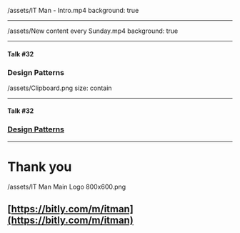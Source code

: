 
/assets/IT Man - Intro.mp4
background: true

---

/assets/New content every Sunday.mp4
background: true

---

#### Talk #32
### Design Patterns
/assets/Clipboard.png
size: contain


---
#### Talk #32
### [Design Patterns](https://refactoring.guru/design-patterns)

---

# Thank you
/assets/IT Man Main Logo 800x600.png
## [https://bitly.com/m/itman](https://bitly.com/m/itman)